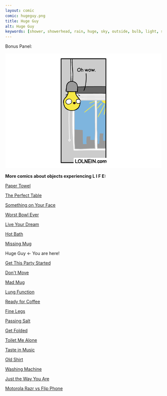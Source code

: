 ```yaml
---
layout: comic
comic: hugeguy.png
title: Huge Guy
alt: Huge Guy
keywords: [shower, showerhead, rain, huge, sky, outside, bulb, light, sun, bathroom]
---
```


Bonus Panel:

![Huge Guy Bonus](/images/hugeguy_bonus.png)


__More comics about objects experiencing L I F E:__

[Paper Towel](https://lolnein.com/2017/04/25/papertowel/)

[The Perfect Table](https://lolnein.com/2017/04/30/theperfecttable/)

[Something on Your Face](https://lolnein.com/2017/05/07/somethingonyourface/)

[Worst Bowl Ever](https://lolnein.com/2018/08/02/worstbowlever/)

[Live Your Dream](https://lolnein.com/2018/09/14/liveyourdream/)

[Hot Bath](https://lolnein.com/2019/04/29/hotbath/)

[Missing Mug](https://lolnein.com/2019/09/11/missingmug/)

Huge Guy <- You are here!

[Get This Party Started](https://lolnein.com/2019/09/30/getthispartystarted/)

[Don't Move](https://lolnein.com/2019/10/20/dontmove/)

[Mad Mug](https://lolnein.com/2019/11/11/madmug/)

[Lung Function](https://lolnein.com/2019/12/17/lungfunction/)

[Ready for Coffee](https://lolnein.com/2020/01/20/readyforcoffee/)

[Fine Legs](https://lolnein.com/2020/02/05/finelegs)

[Passing Salt](https://lolnein.com/2020/02/07/passingsalt/)

[Get Folded](https://lolnein.com/2020/02/12/getfolded)

[Toilet Me Alone](http://lolnein.com/2020/02/22/toiletmealone/)

[Taste in Music](https://lolnein.com/2020/02/24/tasteinmusic/)

[Old Shirt](https://lolnein.com/2020/02/25/oldshirt/)

[Washing Machine](https://lolnein.com/2020/02/26/washingmachine/)

[Just the Way You Are](https://lolnein.com/2020/02/27/justthewayyouare/)

[Motorola Razr vs Flip Phone](https://lolnein.com/2019/11/16/motorolarazrvsflipphone/)